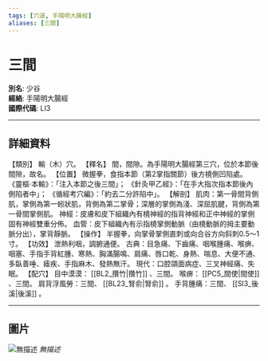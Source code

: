 ```yaml
---
tags: [穴道, 手陽明大腸經]
aliases: [三間]
---
```


# 三間

**別名**: 少谷  
**經絡**: 手陽明大腸經  
**國際代碼**: LI3  

---

## 詳細資料
【類別】
輸（木）穴。
【釋名】
間，間隙。為手陽明大腸經第三穴，位於本節後間隙，故名。
【位置】
微握拳，食指本節（第2掌指關節）後方橈側凹陷處。
《靈樞‧本輸》：「注入本節之後三間」；
《針灸甲乙經》：「在手大指次指本節後內側陷者中」；
《循經考穴編》：「約去二分許陷中」。
【解剖】
肌肉：第一骨間背側肌，掌側為第一蚓狀肌，背側為第二掌骨；深層的掌側為淺、深屈肌腱，背側為第一骨間掌側肌。
神經：皮膚和皮下組織內有橈神經的指背神經和正中神經的掌側固有神經雙重分佈。
血管：皮下組織內有示指橈掌側動脈（由橈動脈的拇主要動脈分出），掌背靜脈。
【操作】
半握拳，向掌骨掌側直刺或向合谷方向斜刺0.5～1寸。
【功效】
泄熱利咽，調腑通便。
古典：目急痛、下齒痛、咽喉腫痛、喉痹、咽塞、手指手背紅腫、寒熱、胸滿腸鳴、肩痛、唇口乾、身熱、喘息、大便不通、多臥善唾、瘧疾、手指麻木、發熱無汗。
現代：口腔頜面病症、三叉神經痛、失眠。
【配穴】
目中漠漠： [[BL2_攢竹|攢竹]] 、三間。
喉痹： [[PC5_間使|間使]] 、三間。
肩背浮風勞：三間、 [[BL23_腎俞|腎俞]] 。
手背腫痛：三間、 [[SI3_後溪|後溪]] 。

---

## 圖片
![無描述](https://yibian.hopto.org/pic/shu16/105.gif)
_無描述_

